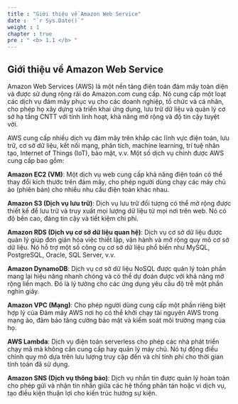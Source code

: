 ```yaml
---
title : "Giới thiệu về Amazon Web Service"
date :  "`r Sys.Date()`" 
weight : 1 
chapter : true
pre : " <b> 1.1 </b> "
---
```


## Giới thiệu về Amazon Web Service

Amazon Web Services (AWS) là một nền tảng điện toán đám mây toàn diện và được sử dụng rộng rãi do Amazon.com cung cấp. Nó cung cấp một loạt các dịch vụ đám mây phục vụ cho các doanh nghiệp, tổ chức và cá nhân, cho phép họ xây dựng và triển khai ứng dụng, lưu trữ dữ liệu và quản lý cơ sở hạ tầng CNTT với tính linh hoạt, khả năng mở rộng và độ tin cậy tuyệt vời.

AWS cung cấp nhiều dịch vụ đám mây trên khắp các lĩnh vực điện toán, lưu trữ, cơ sở dữ liệu, kết nối mạng, phân tích, machine learning, trí tuệ nhân tạo, Internet of Things (IoT), bảo mật, v.v. Một số dịch vụ chính được AWS cung cấp bao gồm:

**Amazon EC2 (VM)**: Một dịch vụ web cung cấp khả năng điện toán có thể thay đổi kích thước trên đám mây, cho phép người dùng chạy các máy chủ ảo (phiên bản) cho nhiều nhu cầu điện toán khác nhau.

**Amazon S3 (Dịch vụ lưu trữ)**: Dịch vụ lưu trữ đối tượng có thể mở rộng được thiết kế để lưu trữ và truy xuất mọi lượng dữ liệu từ mọi nơi trên web. Nó có độ bền cao, đáng tin cậy và tiết kiệm chi phí.

**Amazon RDS (Dịch vụ cơ sở dữ liệu quan hệ)**: Dịch vụ cơ sở dữ liệu được quản lý giúp đơn giản hóa việc thiết lập, vận hành và mở rộng quy mô cơ sở dữ liệu. Nó hỗ trợ một số công cụ cơ sở dữ liệu phổ biến như MySQL, PostgreSQL, Oracle, SQL Server, v.v.

**Amazon DynamoDB**: Dịch vụ cơ sở dữ liệu NoSQL được quản lý toàn phần mang lại hiệu năng nhanh chóng và có thể dự đoán được với khả năng mở rộng liền mạch. Đó là lý tưởng cho các ứng dụng yêu cầu độ trễ một phần nghìn giây.

**Amazon VPC (Mạng)**: Cho phép người dùng cung cấp một phần riêng biệt hợp lý của Đám mây AWS nơi họ có thể khởi chạy tài nguyên AWS trong mạng ảo, đảm bảo tăng cường bảo mật và kiểm soát môi trường mạng của họ.

**AWS Lambda**: Dịch vụ điện toán serverless cho phép các nhà phát triển chạy mã mà không cần cung cấp hay quản lý máy chủ. Nó tự động điều chỉnh quy mô dựa trên lưu lượng truy cập đến và chỉ tính phí cho thời gian tính toán đã sử dụng.

**Amazon SNS (Dịch vụ thông báo)**: Dịch vụ nhắn tin được quản lý hoàn toàn cho phép gửi và nhận tin nhắn giữa các hệ thống phân tán hoặc vi dịch vụ, tạo điều kiện thuận lợi cho kiến ​​trúc hướng sự kiện.


